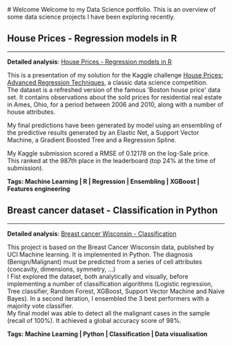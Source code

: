 <head>
  <title>Rosalie Noel</title>
</head>
# Welcome
<body>
 Welcome to my Data Science portfolio. This is an overview of some data science projects I have been exploring recently. <br />

<h2>House Prices - Regression models in R</h2>
<hr>
<strong>Detailed analysis</strong>: <a href="houseprice.html" title="houseprice.html">House Prices - Regression models in R</a>

 <p>This is a presentation of my solution for the Kaggle challenge <a href="https://www.kaggle.com/c/house-prices-advanced-regression-techniques">House Prices: Advanced Regression Techniques</a>, a classic data science competition.<br />
The dataset is a refreshed version of the famous 'Boston house price' data set. It contains observations about the sold prices for residential real estate in Ames, Ohio, for a period between 2006 and 2010, along with a number of house attributes.<br />

My final predictions have been generated by model using an ensembling of the predictive results generated by an Elastic Net, a Support Vector Machine, a Gradient Boosted Tree and a Regression Spline.<br />

My Kaggle submission scored a RMSE of 0.12178 on the log-Sale price.  
This ranked at the 987th place in the leaderboard (top 24% at the time of submission).  </p>
<p>
  <b>Tags: Machine Learning | R | Regression | Ensembling | XGBoost | Features engineering</b>
  
</p>

<h2>Breast cancer dataset - Classification in Python</h2>
<hr>
<strong>Detailed analysis</strong>: <a href="final.html" title="final.html">Breast cancer Wisconsin - Classification</a>

 <p>This project is based on the Breast Cancer Wisconsin data, published by UCI Machine learning. It is implemented in Python. The diagnosis (Benign/Malignant) must be predicted from a series of cell attributes (concavity, dimensions, symmetry, ...)<br />
I Fist explored the dataset, both analytically and visually, before implementing a number of classification algorithms (Logistic regression, Tree classifier, Random Forest, XGBoost, Support Vector Machine and Naive Bayes). 
In a second iteration, I ensembled the 3 best performers with a majority vote classifier. <br />My final model was able to detect all the malignant cases in the sample (recall of 100%). It achieved a global accuracy score of 98%.</p>
<p>
  <b>Tags: Machine Learning | Python | Classification | Data visualisation</b>

</p>
  </body>
